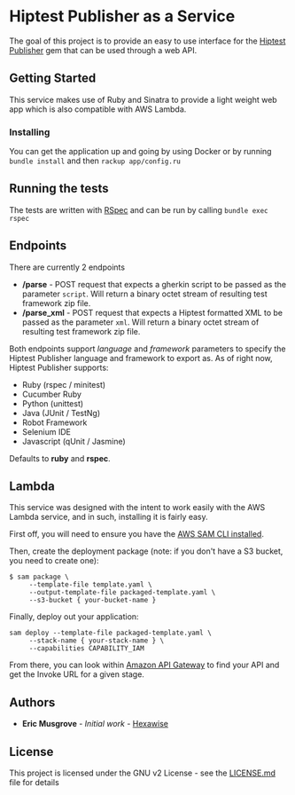 # Hiptest Publisher as a Service

The goal of this project is to provide an easy to use interface for the [Hiptest Publisher](https://github.com/hiptest/hiptest-publisher) gem that can be used through a web API.

## Getting Started

This service makes use of Ruby and Sinatra to provide a light weight web app which is also compatible with AWS Lambda.

### Installing

You can get the application up and going by using Docker or by running `bundle install` and then `rackup app/config.ru`

## Running the tests

The tests are written with [RSpec](https://github.com/rspec/rspec) and can be run by calling `bundle exec rspec`

## Endpoints

There are currently 2 endpoints

* **/parse** - POST request that expects a gherkin script to be passed as the parameter `script`.  Will return a binary octet stream of resulting test framework zip file.
* **/parse_xml** - POST request that expects a Hiptest formatted XML to be passed as the parameter `xml`.  Will return a binary octet stream of resulting test framework zip file.

Both endpoints support *language* and *framework* parameters to specify the Hiptest Publisher language and framework to export as.  As of right now, Hiptest Publisher supports:

 - Ruby (rspec / minitest)
 - Cucumber Ruby
 - Python (unittest)
 - Java (JUnit / TestNg)
 - Robot Framework
 - Selenium IDE
 - Javascript (qUnit / Jasmine)

 Defaults to **ruby** and **rspec**.

## Lambda

This service was designed with the intent to work easily with the AWS Lambda service, and in such, installing it is fairly easy.

First off, you will need to ensure you have the [AWS SAM CLI installed](https://docs.aws.amazon.com/serverless-application-model/latest/developerguide/serverless-sam-cli-install.html).

Then, create the deployment package (note: if you don't have a S3 bucket, you need to create one):

```console
$ sam package \
     --template-file template.yaml \
     --output-template-file packaged-template.yaml \
     --s3-bucket { your-bucket-name }
```

Finally, deploy out your application:

```console
sam deploy --template-file packaged-template.yaml \
     --stack-name { your-stack-name } \
     --capabilities CAPABILITY_IAM
```

From there, you can look within [Amazon API Gateway](https://console.aws.amazon.com/apigateway/home) to find your API and get the Invoke URL for a given stage.

## Authors

* **Eric Musgrove** - *Initial work* - [Hexawise](https://github.com/Hexawise)

## License

This project is licensed under the GNU v2 License - see the [LICENSE.md](LICENSE.md) file for details
